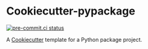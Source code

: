 # Cookiecutter-pypackage

[![pre-commit.ci status](https://results.pre-commit.ci/badge/github/maartenq/cookiecutter-pypackage/main.svg)](https://results.pre-commit.ci/latest/github/maartenq/cookiecutter-pypackage/main)

A [Cookiecutter] template for a Python package project.


[Cookiecutter]: https://github.com/audreyr/cookiecutter
